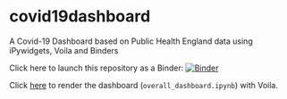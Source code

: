 # covid19dashboard


A Covid-19 Dashboard based on Public Health England data using iPywidgets, Voila and Binders

Click here to launch this repository as a Binder: [![Binder](https://mybinder.org/badge_logo.svg)](https://mybinder.org/v2/gh/guypwhunt/coviddashboard/HEAD)

Click [here](https://mybinder.org/v2/gh/guypwhunt/coviddashboard/HEAD?urlpath=voila%2Frender%2Foverall_dashboard.ipynb) to render the dashboard  (```overall_dashboard.ipynb```) with Voila.

